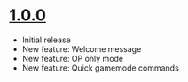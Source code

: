 # [1.0.0](https://github.com/naturecodevoid/fwirl/releases/tag/1.0.0)

-   Initial release
-   New feature: Welcome message
-   New feature: OP only mode
-   New feature: Quick gamemode commands
